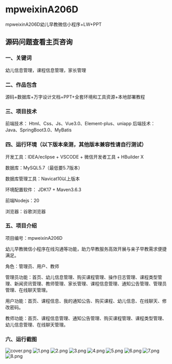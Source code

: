 # mpweixinA206D
mpweixinA206D幼儿早教微信小程序+LW+PPT
 
## 源码问题查看主页咨询

### 一、关键词
幼儿信息管理，课程信息管理，家长管理

### 二、作品包含
源码+数据库+万字设计文档+PPT+全套环境和工具资源+本地部署教程

### 三、项目技术
前端技术： Html、Css、Js、Vue3.0、Element-plus、uniapp
后端技术：Java、SpringBoot3.0、MyBatis

### 四、运行环境（以下版本亲测，其他版本兼容性请自行测试）
开发工具：IDEA/eclipse  + VSCODE + 微信开发者工具 + HBuilder X

数据库：MySQL5.7（最低要5.7版本）

数据库管理工具：Navicat10以上版本

环境配置软件： JDK17 + Maven3.6.3

前端Nodejs：20

浏览器：谷歌浏览器

### 五、项目介绍
项目编号：mpweixinA206D

幼儿早教微信小程序在线沟通等功能，助力早教服务高效开展与亲子早教需求便捷满足。

角色：管理员、用户、教师

管理员功能：首页、幼儿信息管理、购买课程管理、操作日志管理、课程类型管理、新闻资讯管理、教师管理、家长管理、课程信息管理、通知公告管理、管理员管理、在线聊天管理。

用户功能：首页、课程信息、我的通知公告、购买课程、幼儿信息、在线聊天、修改密码。

教师功能：首页、课程信息管理、通知公告管理、购买课程管理、课程类型管理、幼儿信息管理、在线聊天管理。

### 六、运行截图

![cover.png](./cover.png)
![1.png](./1.png)
![2.png](./2.png)
![3.png](./3.png)
![4.png](./4.png)
![5.png](./5.png)
![6.png](./6.png)
![7.png](./7.png)
![8.png](./8.png)

